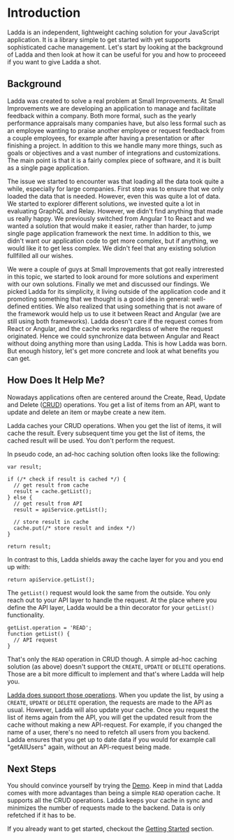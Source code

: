 # Introduction
Ladda is an independent, lightweight caching solution for your JavaScript application. It is a library simple to get started with yet supports sophisticated cache management. Let's start by looking at the background of Ladda and then look at how it can be useful for you and how to proceeed if you want to give Ladda a shot.

## Background
Ladda was created to solve a real problem at Small Improvements. At Small Improvements we are developing an application to manage and facilitate feedback within a company. Both more formal, such as the yearly performance appraisals many companies have, but also less formal such as an employee wanting to praise another employee or request feedback from a couple employees, for example after having a presentation or after finishing a project. In addition to this we handle many more things, such as goals or objectives and a vast number of integrations and customizations. The main point is that it is a fairly complex piece of software, and it is built as a single page application.

The issue we started to encounter was that loading all the data took quite a while, especially for large companies. First step was to ensure that we only loaded the data that is needed. However, even this was quite a lot of data. We started to explorer different solutions, we invested quite a lot in evaluating GraphQL and Relay. However, we didn't find anything that made us really happy. We previously switched from Angular 1 to React and we wanted a solution that would make it easier, rather than harder, to jump single page application framework the next time. In addition to this, we didn't want our application code to get more complex, but if anything, we would like it to get less complex. We didn't feel that any existing solution fullfilled all our wishes.

We were a couple of guys at Small Improvements that got really intrerested in this topic, we started to look around for more solutions and experiment with our own solutions. Finally we met and discussed our findings. We picked Ladda for its simplicity, it living outside of the application code and it promoting something that we thought is a good idea in general: well-defined entities. We also realized that using something that is not aware of the framework would help us to use it between React and Angular (we are still using both frameworks). Ladda doesn't care if the request comes from React or Angular, and the cache works regardless of where the request originated. Hence we could synchronize data between Angular and React without doing anything more than using Ladda. This is how Ladda was born. But enough history, let's get more concrete and look at what benefits you can get.

## How Does It Help Me?
Nowadays applications often are centered around the Create, Read, Update and Delete ([CRUD](https://en.wikipedia.org/wiki/Create,_read,_update_and_delete)) operations. You get a list of items from an API, want to update and delete an item or maybe create a new item.

Ladda caches your CRUD operations. When you get the list of items, it will cache the result. Every subsequent time you get the list of items, the cached result will be used. You don't perform the request.

In pseudo code, an ad-hoc caching solution often looks like the following:

```
var result;

if (/* check if result is cached */) {
  // get result from cache
  result = cache.getList();
} else {
  // get result from API
  result = apiService.getList();

  // store result in cache
  cache.put(/* store result and index */)
}

return result;
```

In contrast to this, Ladda shields away the cache layer for you and you end up with:

```
return apiService.getList();
```

The `getList()` request would look the same from the outside. You only reach out to your API layer to handle the request. At the place where you define the API layer, Ladda would be a thin decorator for your `getList()` functionality.

```
getList.operation = 'READ';
function getList() {
  // API request
}
```

That's only the `READ` operation in CRUD though. A simple ad-hoc caching solution (as above) doesn't support the `CREATE`, `UPDATE` or `DELETE` operations. Those are a bit more difficult to implement and that's where Ladda will help you. 

[Ladda does support those operations](/docs/basics/Operations.md). When you update the list, by using a `CREATE`, `UPDATE` or `DELETE` operation, the requests are made to the API as usual. However, Ladda will also update your cache. Once you request the list of items again from the API, you will get the updated result from the cache without making a new API-request. For example, if you changed the name of a user, there's no need to refetch all users from you backend. Ladda ensures that you get up to date data if you would for example call "getAllUsers" again, without an API-request being made.

## Next Steps
You should convince yourself by trying the [Demo](/docs/Demo.md). Keep in mind that Ladda comes with more advantages than being a simple `READ` operation cache. It supports all the CRUD operations. Ladda keeps your cache in sync and minimizes the number of requests made to the backend. Data is only refetched if it has to be.

If you already want to get started, checkout the [Getting Started](/docs/GettingStarted.md) section.
